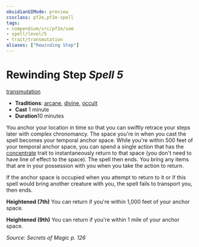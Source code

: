 ```yaml
---
obsidianUIMode: preview
cssclass: pf2e,pf2e-spell
tags:
- compendium/src/pf2e/som
- spell/level/5
- trait/transmutation
aliases: ["Rewinding Step"]
---
```

# Rewinding Step *Spell 5*   
[transmutation](/rules/traits/transmutation.md)  

- **Traditions**: [arcane](/rules/traits/arcane.md), [divine](/rules/traits/divine.md), [occult](/rules/traits/occult.md)
- **Cast** 1 minute 
- **Duration**10 minutes

You anchor your location in time so that you can swiftly retrace your steps later with complex chronomancy. The space you're in when you cast the spell becomes your temporal anchor space. While you're within 500 feet of your temporal anchor space, you can spend a single action that has the [concentrate](/rules/traits/concentrate.md) trait to instantaneously return to that space (you don't need to have line of effect to the space). The spell then ends. You bring any items that are in your possession with you when you take the action to return.

If the anchor space is occupied when you attempt to return to it or if this spell would bring another creature with you, the spell fails to transport you, then ends.

**Heightened (7th)** You can return if you're within 1,000 feet of your anchor space.

**Heightened (9th)** You can return if you're within 1 mile of your anchor space.

*Source: Secrets of Magic p. 126*